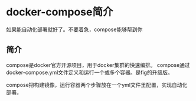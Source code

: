 

# docker-compose简介

如果能自动化部署就好了。不要着急，compose能够帮到你
 
## 简介
compose是docker官方开源项目，用于docker集群的快速编排。
compose通过docker-compose.yml文件定义和运行一个或多个容器。是fig的升级版。


compose把构建镜像，运行容器两个步骤放在一个yml文件里配置，实现自动化部署。




